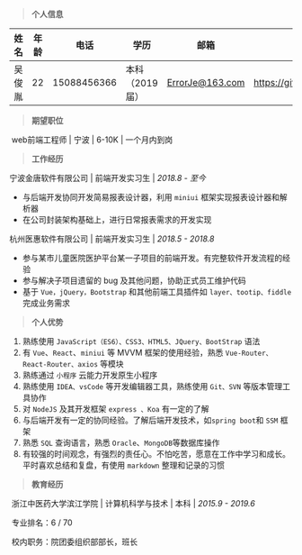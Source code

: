 > **个人信息**

|  姓名  | 年龄 |    电话     | 学历           | 邮箱            | Github                     |
| :----: | :--: | :---------: | -------------- | --------------- | -------------------------- |
| 吴俊胤 |  22  | 15088456366 | 本科（2019届） | ErrorJe@163.com | https://github.com/ErrorJe |

> **期望职位**

​	web前端工程师 | 宁波 | 6-10K | 一个月内到岗



> **工作经历**

宁波金唐软件有限公司 | 前端开发实习生 | *2018.8 - 至今*

- 与后端开发协同开发简易报表设计器，利用 `miniui` 框架实现报表设计器和解析器
- 在公司封装架构基础上，进行日常报表需求的开发实现



杭州医惠软件有限公司 | 前端开发实习生 | *2018.5 - 2018.8*

- 参与某市儿童医院医护平台某一子项目的前端开发。有完整软件开发流程的经验
- 参与解决子项目遗留的 bug 及其他问题，协助正式员工维护代码
- 基于 `Vue，jQuery，Bootstrap` 和其他前端工具插件如 `layer、tootip、fiddle` 完成业务需求



> **个人优势**

1. 熟练使用  `JavaScript（ES6）、CSS3、HTML5、JQuery、BootStrap` 语法
2. 有 `Vue`、`React`、`miniui` 等 MVVM 框架的使用经验，熟悉 `Vue-Router、React-Router、axios` 等模块
3. 熟练通过 `小程序` 云能力开发原生小程序
4. 熟练使用 `IDEA、vsCode` 等开发编辑器工具，熟练使用 `Git、SVN` 等版本管理工具协作
5. 对 `NodeJS` 及其开发框架 `express 、Koa` 有一定的了解
6. 与后端开发有一定的协同经验。了解后端开发技术，如`spring boot`和 `SSM` 框架
7. 熟悉 `SQL` 查询语言，熟悉 `Oracle`、`MongoDB`等数据库操作
8. 有较强的时间观念，有强烈的责任心。不怕吃苦，愿意在工作中学习和成长。平时喜欢总结和复盘，有使用 `markdown` 整理和记录的习惯



> **教育经历**

​	浙江中医药大学滨江学院 | 计算机科学与技术 | 本科 | *2015.9 - 2019.6*

​	专业排名：6 / 70

​	校内职务：院团委组织部部长，班长
